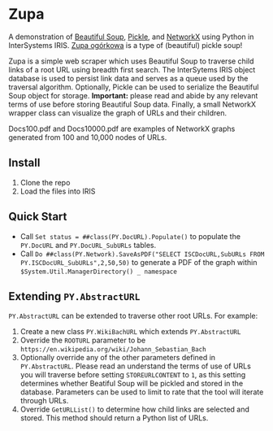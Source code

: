 # Zupa
A demonstration of [Beautiful Soup](https://beautiful-soup-4.readthedocs.io/en/latest/), [Pickle](https://docs.python.org/3/library/pickle.html), and [NetworkX](https://networkx.org/) using Python in InterSystems IRIS. [Zupa ogórkowa](https://en.wikipedia.org/wiki/Pickle_soup) is a type of (beautiful) pickle soup!

Zupa is a simple web scraper which uses Beautiful Soup to traverse child links of a root URL using breadth first search. The InterSytems IRIS object database is used to persist link data and serves as a queue used by the traversal algorithm. Optionally, Pickle can be used to serialize the Beautiful Soup object for storage. **Important:** please read and abide by any relevant terms of use before storing Beautiful Soup data. Finally, a small NetworkX wrapper class can visualize the graph of URLs and their children.

Docs100.pdf and Docs10000.pdf are examples of NetworkX graphs generated from 100 and 10,000 nodes of URLs. 

## Install
1. Clone the repo
2. Load the files into IRIS
## Quick Start
* Call `Set status = ##class(PY.DocURL).Populate()` to populate the `PY.DocURL` and `PY.DocURL_SubURLs` tables. 
* Call `Do ##class(PY.Network).SaveAsPDF("SELECT ISCDocURL,SubURLs FROM PY.ISCDocURL_SubURLs",2,50,50)` to generate a PDF of the graph within `$System.Util.ManagerDirectory() _ namespace`
## Extending `PY.AbstractURL`
`PY.AbstractURL` can be extended to traverse other root URLs. For example:
1. Create a new class `PY.WikiBachURL` which extends `PY.AbstractURL`
2. Override the `ROOTURL` parameter to be `https://en.wikipedia.org/wiki/Johann_Sebastian_Bach`
3. Optionally override any of the other parameters defined in `PY.AbstractURL`. Please read an understand the terms of use of URLs you will traverse before setting `STOREURLCONTENT` to `1`, as this setting determines whether Beatiful Soup will be pickled and stored in the database. Parameters can be used to limit to rate that the tool will iterate through URLs.
4. Override `GetURLList()` to determine how child links are selected and stored. This method should return a Python list of URLs.




